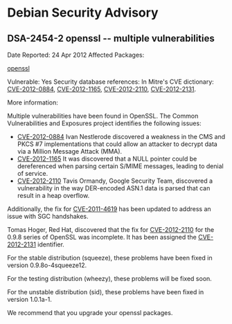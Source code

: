 
Debian Security Advisory
========================


DSA-2454-2 openssl -- multiple vulnerabilities
----------------------------------------------



Date Reported:
24 Apr 2012
Affected Packages:

[openssl](https://packages.debian.org/src:openssl)

Vulnerable:
Yes
Security database references:
In Mitre's CVE dictionary: [CVE-2012-0884](https://security-tracker.debian.org/tracker/CVE-2012-0884), [CVE-2012-1165](https://security-tracker.debian.org/tracker/CVE-2012-1165), [CVE-2012-2110](https://security-tracker.debian.org/tracker/CVE-2012-2110), [CVE-2012-2131](https://security-tracker.debian.org/tracker/CVE-2012-2131).  

More information:

Multiple vulnerabilities have been found in OpenSSL. The Common
Vulnerabilities and Exposures project identifies the following issues:


* [CVE-2012-0884](https://security-tracker.debian.org/tracker/CVE-2012-0884)
Ivan Nestlerode discovered a weakness in the CMS and PKCS #7
 implementations that could allow an attacker to decrypt data
 via a Million Message Attack (MMA).
* [CVE-2012-1165](https://security-tracker.debian.org/tracker/CVE-2012-1165)
It was discovered that a NULL pointer could be dereferenced
 when parsing certain S/MIME messages, leading to denial of
 service.
* [CVE-2012-2110](https://security-tracker.debian.org/tracker/CVE-2012-2110)
Tavis Ormandy, Google Security Team, discovered a vulnerability
 in the way DER-encoded ASN.1 data is parsed that can result in
 a heap overflow.


Additionally, the fix for [CVE-2011-4619](https://security-tracker.debian.org/tracker/CVE-2011-4619) has been updated to address an
issue with SGC handshakes.



Tomas Hoger, Red Hat, discovered that the fix for
[CVE-2012-2110](https://security-tracker.debian.org/tracker/CVE-2012-2110)
for the 0.9.8 series of OpenSSL was incomplete. It has been assigned the
[CVE-2012-2131](https://security-tracker.debian.org/tracker/CVE-2012-2131)
identifier.



For the stable distribution (squeeze), these problems have been fixed in
version 0.9.8o-4squeeze12.


For the testing distribution (wheezy), these problems will be fixed soon.


For the unstable distribution (sid), these problems have been fixed in
version 1.0.1a-1.


We recommend that you upgrade your openssl packages.






